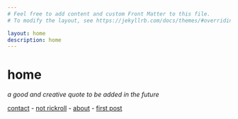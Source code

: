 ```yaml
---
# Feel free to add content and custom Front Matter to this file.
# To modify the layout, see https://jekyllrb.com/docs/themes/#overriding-theme-defaults

layout: home
description: home
---
```


# home

*a good and creative quote to be added in the future*

[contact](/contact) - [not rickroll](https://www.youtube.com/watch?v=dQw4w9WgXcQ) - [about](/about) - [first post](/2022/11/27/first-post)
